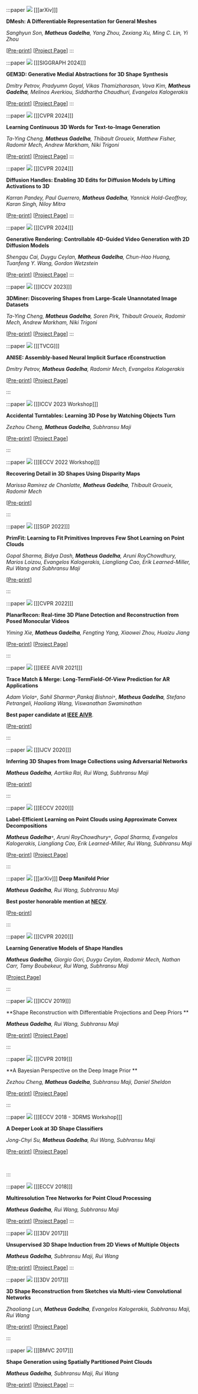 :::paper
![](fig/dmesh_teaser.gif)
[[[arXiv]]]

**DMesh: A Differentiable Representation for General Meshes**

_Sanghyun Son, **Matheus Gadelha**, Yang Zhou, Zexiang Xu, Ming C. Lin, Yi Zhou_

[[Pre-print](https://www.cs.umd.edu/~shh1295/dmesh/full2.pdf)]
[[Project Page](https://sonsang.github.io/dmesh-project/)]
:::

:::paper
![ ](fig/gem3d.gif )
[[[SIGGRAPH 2024]]]

**GEM3D: Generative Medial Abstractions for 3D Shape Synthesis**

_Dmitry Petrov, Pradyumn Goyal, Vikas Thamizharasan, Vova Kim, **Matheus Gadelha**, Melinos Averkiou, Siddhartha Chaudhuri, Evangelos Kalogerakis_

[[Pre-print](https://arxiv.org/abs/2402.16994)]
[[Project Page](https://lodurality.github.io/GEM3D/)]
:::

:::paper
![ ](fig/c3dw.png )
[[[CVPR 2024]]]

**Learning Continuous 3D Words for Text-to-Image Generation**

_Ta-Ying Cheng, **Matheus Gadelha**, Thibault Groueix, Matthew Fisher, Radomir Mech, Andrew Markham, Niki Trigoni_

[[Pre-print](https://ttchengab.github.io/continuous_3d_words/c3d_words.pdf)]
[[Project Page](https://ttchengab.github.io/continuous_3d_words/)]
:::

:::paper
![ ](fig/sunflower-gif.gif )
[[[CVPR 2024]]]

**Diffusion Handles: Enabling 3D Edits for Diffusion Models by Lifting Activations to 3D**

_Karran Pandey, Paul Guerrero, **Matheus Gadelha**, Yannick Hold-Geoffroy, Karan Singh, Niloy Mitra_

[[Pre-print](https://arxiv.org/pdf/2312.02190.pdf)]
[[Project Page](https://diffusionhandles.github.io/)]
:::

:::paper
![ ](fig/genren.gif )
[[[CVPR 2024]]]

**Generative Rendering: Controllable 4D-Guided Video Generation with 2D Diffusion Models**

_Shengqu Cai, Duygu Ceylan, **Matheus Gadelha**, Chun-Hao Huang, Tuanfeng Y. Wang, Gordon Wetzstein_

[[Pre-print](https://primecai.github.io/generative_rendering/assets/pdf/low_res.pdf)]
[[Project Page](https://primecai.github.io/generative_rendering/index)]
:::

:::paper
![ ](fig/3dminer.png )
[[[ICCV 2023]]]

**3DMiner: Discovering Shapes from Large-Scale Unannotated Image Datasets**

_Ta-Ying Cheng, **Matheus Gadelha**, Soren Pirk, Thibault Groueix, Radomir Mech, Andrew Markham, Niki Trigoni_

[[Pre-print](https://openaccess.thecvf.com/content/ICCV2023/html/Cheng_3DMiner_Discovering_Shapes_from_Large-Scale_Unannotated_Image_Datasets_ICCV_2023_paper.html)]
[[Project Page](https://ttchengab.github.io/3dminerOfficial/)]
:::

:::paper
![ ](fig/anise.png )
[[[TVCG]]]

**ANISE: Assembly-based Neural Implicit Surface rEconstruction**

_Dmitry Petrov, **Matheus Gadelha**, Radomir Mech, Evangelos Kalogerakis_

[[Pre-print](https://arxiv.org/pdf/2205.13682.pdf)]
[[Project Page](https://lodurality.github.io/ANISE/)]

:::

:::paper
![ ](fig/turntables.png )
[[[ICCV 2023 Workshop]]]

**Accidental Turntables: Learning 3D Pose by Watching Objects Turn**

_Zezhou Cheng, **Matheus Gadelha**, Subhransu Maji_

[[Pre-print](https://arxiv.org/pdf/2212.06300.pdf)]
[[Project Page](https://people.cs.umass.edu/~zezhoucheng/acci-turn/)]

:::

:::paper
![ ](fig/recovdetail.png )
[[[ECCV 2022 Workshop]]]

**Recovering Detail in 3D Shapes Using Disparity Maps**

_Marissa Ramirez de Chanlatte, **Matheus Gadelha**, Thibault Groueix, Radomir Mech_

[[Pre-print](https://arxiv.org/pdf/2207.00182.pdf)]

:::

:::paper
![ ](fig/surfit.png )
[[[SGP 2022]]]

**PrimFit: Learning to Fit Primitives Improves Few Shot Learning on Point Clouds**

_Gopal Sharma, Bidya Dash, **Matheus Gadelha**, Aruni RoyChowdhury, Marios Loizou, Evangelos Kalogerakis, Liangliang Cao, Erik Learned-Miller, Rui Wang and Subhransu Maji_

[[Pre-print](https://arxiv.org/pdf/2112.13942.pdf)]

:::

:::paper
![ ](fig/planar_recon.png )
[[[CVPR 2022]]]

**PlanarRecon: Real-time 3D Plane Detection and Reconstruction from Posed Monocular Videos**

_Yiming Xie, **Matheus Gadelha**, Fengting Yang, Xiaowei Zhou, Huaizu Jiang_

[[Pre-print](https://openaccess.thecvf.com/content/CVPR2022/papers/Xie_PlanarRecon_Real-Time_3D_Plane_Detection_and_Reconstruction_From_Posed_Monocular_CVPR_2022_paper.pdf)]
[[Project Page](https://neu-vi.github.io/planarrecon/)]

:::

:::paper
![ ](fig/tmm_paper.png )
[[[IEEE AIVR 2021]]]

**Trace Match & Merge: Long-TermField-Of-View Prediction for AR Applications**

_Adam Viola`*`, Sahil Sharma`*`,Pankaj Bishnoi`*`, **Matheus Gadelha**, Stefano Petrangeli, Haoliang Wang, Viswanathan Swaminathan_

**Best paper candidate at [IEEE AIVR](https://ieee-aivr.cs.nthu.edu.tw/program)**.

[[Pre-print](AIVR_2021___AR_FOV_prediction.pdf)]

:::

:::paper
![ ](fig/prgan_journal.png )
[[[IJCV 2020]]]

**Inferring 3D Shapes from Image Collections using Adversarial Networks**

_**Matheus Gadelha**, Aartika Rai, Rui Wang, Subhransu Maji_

[[Pre-print](https://arxiv.org/abs/1906.04910)]

:::

:::paper
![ ](fig/acd.png )
[[[ECCV 2020]]]

**Label-Efficient Learning on Point Clouds using Approximate Convex Decompositions**

_**Matheus Gadelha**`*`, Aruni RoyChowdhury`*`, Gopal Sharma, Evangelos Kalogerakis, Liangliang Cao, Erik Learned-Miller, Rui Wang, Subhransu Maji_

[[Pre-print](https://arxiv.org/pdf/2003.13834.pdf)]
[[Project Page](selfsupacd/index.html)]

:::

:::paper
![ ](fig/dmp_snapshot.png )
[[[arXiv]]]
**Deep Manifold Prior**

_**Matheus Gadelha**, Rui Wang, Subhransu Maji_

**Best poster honorable mention at [NECV](http://visual.cs.brown.edu/workshops/necv2019/)**.

[[Pre-print](https://arxiv.org/pdf/2004.04242.pdf)]


:::

:::paper
![ ](shapehandles/fig/snapshot.png )
[[[CVPR 2020]]]

**Learning Generative Models of Shape Handles**

_**Matheus Gadelha**, Giorgio Gori, Duygu Ceylan, Radomir Mech, Nathan Carr, Tamy Boubekeur, Rui Wang, Subhransu Maji_


[[Project Page](shapehandles/index.html)]

:::

:::paper
![ ](shaperec/fig/abstract.png )
[[[ICCV 2019]]]

**Shape Reconstruction with Differentiable Projections and Deep Priors **

_**Matheus Gadelha**, Rui Wang, Subhransu Maji_

[[Pre-print](shaperec/dsp_paper.pdf)]
[[Project Page](shaperec/index.html)]


:::

:::paper
![ ](fig/bayesdip.png )
[[[CVPR 2019]]]

**A Bayesian Perspective on the Deep Image Prior **

_Zezhou Cheng, **Matheus Gadelha**, Subhransu Maji, Daniel Sheldon_

[[Pre-print](https://arxiv.org/abs/1904.07457)]
[[Project Page](https://people.cs.umass.edu/~zezhoucheng/gp-dip/)]

:::

:::paper
![ ](https://people.cs.umass.edu/~jcsu/papers/shape_recog/advers_examples.png )
[[[ECCV 2018 - 3DRMS Workshop]]]

**A Deeper Look at 3D Shape Classifiers**

_Jong-Chyi Su, **Matheus Gadelha**, Rui Wang, Subhransu Maji_

[[Pre-print](https://arxiv.org/abs/1809.02560)]
[[Project Page](https://people.cs.umass.edu/~jcsu/papers/shape_recog/)]

</br>

:::

:::paper
![ ](mrt/fig/smallabs.png )
[[[ECCV 2018]]]

**Multiresolution Tree Networks for Point Cloud Processing**

_**Matheus Gadelha**, Rui Wang, Subhransu Maji_

[[Pre-print](https://arxiv.org/abs/1807.03520)]
[[Project Page](mrt/index.html)]
:::

:::paper
![ ](prgan/fig/overview.png )
[[[3DV 2017]]]

**Unsupervised 3D Shape Induction from 2D Views of Multiple Objects**

_**Matheus Gadelha**, Subhransu Maji, Rui Wang_

[[Pre-print](https://arxiv.org/pdf/1612.05872.pdf)]
[[Project Page](prgan/index.html)]
:::

:::paper
![ ](fig/sketch.png )
[[[3DV 2017]]]

**3D Shape Reconstruction from Sketches via Multi-view Convolutional Networks**

_Zhaoliang Lun, **Matheus Gadelha**, Evangelos Kalogerakis, Subhransu Maji, Rui Wang_

[[Pre-print](https://arxiv.org/abs/1707.06375)]
[[Project Page](https://people.cs.umass.edu/~zlun/papers/SketchModeling/)]

:::

:::paper
![ ](sppc/fig/airplanes_sorting_new2.png )
[[[BMVC 2017]]]

**Shape Generation using Spatially Partitioned Point Clouds**

_**Matheus Gadelha**, Subhransu Maji, Rui Wang_

[[Pre-print](https://arxiv.org/abs/1707.06267)]
[[Project Page](sppc/index.html)]
:::


